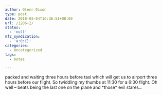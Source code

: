 ```yaml
---
author: Glenn Dixon
type: post
date: 2018-08-04T16:36:51+00:00
url: /1206-2/
status:
  - 'null'
mf2_syndication:
  - 'a:0:{}'
categories:
  - Uncategorized
tags:
  - notes

---
```

packed and waiting three hours before taxi which will get us to airport three hours before our flight. So twiddling my thumbs at 11:30 for a 6:30 flight. Oh well &#8211; beats being the last one on the plane and \*those\* evil stares&#8230;
